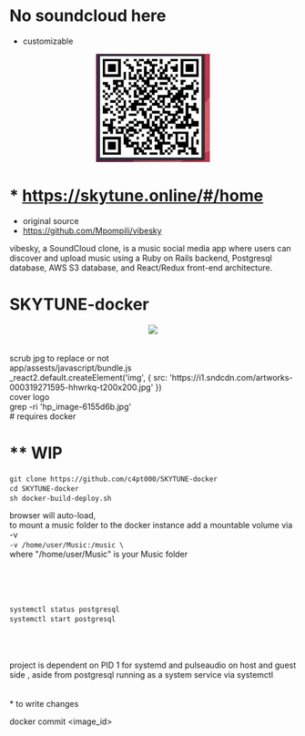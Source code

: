 # No soundcloud here

* customizable

<p align="center"><img src="https://github.com/c4pt000/SKYTUNE-docker/blob/master/deposit.png" width="200"></p>

# * https://skytune.online/#/home

* original source
* https://github.com/Mpompili/vibesky

vibesky, a SoundCloud clone, is a music social media app where users can discover and upload music using a Ruby on Rails backend, Postgresql database, AWS S3 database, and React/Redux front-end architecture. 



# SKYTUNE-docker

<p align="center"><img src="https://i.imgur.com/wepal9D.jpg" width="800"></p>
<br>
scrub jpg to replace or not
<br>
app/assests/javascript/bundle.js
<br>
                  _react2.default.createElement('img', { src: 'https://i1.sndcdn.com/artworks-000319271595-hhwrkq-t200x200.jpg' })
<br>
cover logo
<br>
grep -ri 'hp_image-6155d6b.jpg'
<br>
# requires docker

# ** WIP

```git clone https://github.com/c4pt000/SKYTUNE-docker```
<br>
```cd SKYTUNE-docker```
<br>
```sh docker-build-deploy.sh```
<br>

browser will auto-load,
<br>
to mount a music folder to the docker instance add a mountable volume via -v
<br>
```-v /home/user/Music:/music \ ```
<br>
where "/home/user/Music" is your Music folder


<br>
<br>
<br>

```systemctl status postgresql```
<br>
```systemctl start postgresql```

<br>
<br>
<br>
project is dependent on PID 1 for systemd and pulseaudio on host and guest side , aside from postgresql running as a system 
service via systemctl
<br>

<br>
<br>
* to write changes

docker commit <image_id>
